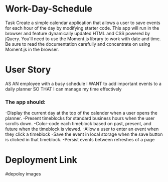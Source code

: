 # Work-Day-Schedule
Task
Create a simple calendar application that allows a user to save events for each hour of the day by modifying starter code. This app will run in the browser and feature dynamically updated HTML and CSS powered by jQuery.
You'll need to use the Moment.js library to work with date and time. Be sure to read the documentation carefully and concentrate on using Moment.js in the browser.

# User Story

AS AN employee with a busy schedule
I WANT to add important events to a daily planner
SO THAT I can manage my time effectively

### The app should:


-Display the current day at the top of the calender when a user opens the planner.
-Present timeblocks for standard business hours when the user scrolls down.
-Color-code each timeblock based on past, present, and future when the timeblock is viewed.
-Allow a user to enter an event when they click a timeblock
-Save the event in local storage when the save button is clicked in that timeblock.
-Persist events between refreshes of a page


# Deployment Link



#depoloy images




